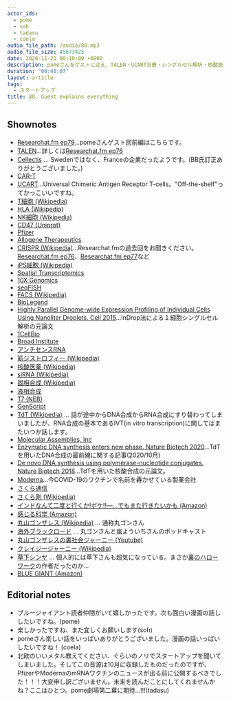 ```yaml
---
actor_ids:
  - pome
  - soh
  - tadasu
  - coela
audio_file_path: /audio/80.mp3
audio_file_size: 45673425
date: 2020-11-21 00:10:00 +0900
description: pomeさんをゲストに迎え、TALEN・UCART治療・シングルセル解析・核酸医薬・DNA合成に関する技術と関連のバイオテック企業の動向について話を伺いました。
duration: "00:40:07"
layout: article
tags:
  - スタートアップ
title: 80. Guest explains everything
---
```


## Shownotes
- [Researchat.fm ep79](https://researchat.fm/episode/79)...pomeさんゲスト回前編はこちらです。
- [TALEN](https://en.wikipedia.org/wiki/Transcription_activator-like_effector_nuclease)...詳しくは[Researchat.fm ep76](https://researchat.fm/episode/76)
- [Cellectis](https://www.cellectis.com/en/research/talen/) ... Swedenではなく、Franceの企業だったようです。(BB氏訂正ありがとうございました。)
- [CAR-T](https://www.cancer.gov/about-cancer/treatment/research/car-t-cells)
- [UCART](https://www.cellectis.com/en/products/ucarts)...Universal Chimeric Antigen Receptor T-cells。"Off-the-shelf"ってかっこいいですね。
- [T細胞 (Wikipedia)](https://ja.wikipedia.org/wiki/T%E7%B4%B0%E8%83%9E)
- [HLA (Wikipedia)](https://ja.wikipedia.org/wiki/%E3%83%92%E3%83%88%E7%99%BD%E8%A1%80%E7%90%83%E5%9E%8B%E6%8A%97%E5%8E%9F)
- [NK細胞 (Wikipedia)](https://ja.wikipedia.org/wiki/%E3%83%8A%E3%83%81%E3%83%A5%E3%83%A9%E3%83%AB%E3%82%AD%E3%83%A9%E3%83%BC%E7%B4%B0%E8%83%9E)
- [CD47 (Uniprot)](https://www.uniprot.org/uniprot/Q08722)
- [Pfizer](https://www.pfizer.com/)
- [Allogene Therapeutics](https://www.allogene.com/)
- [CRISPR (Wikipedia)](https://en.wikipedia.org/wiki/CRISPR)...Researchat.fmの過去回をお聞きください。[Researchat.fm ep76](https://researchat.fm/episode/76)、[Researchat.fm ep77](https://researchat.fm/episode/77)など
- [iPS細胞 (Wikipedia)](https://ja.wikipedia.org/wiki/%E4%BA%BA%E5%B7%A5%E5%A4%9A%E8%83%BD%E6%80%A7%E5%B9%B9%E7%B4%B0%E8%83%9E)
- [Spatial Transcriptomics](https://spatialtranscriptomics.com/)
- [10X Genomics](https://www.10xgenomics.com/)
- [seqFISH](https://www.seqfish.com/)
- [FACS (Wikipedia)](https://en.wikipedia.org/wiki/Flow_cytometry#Cell_sorting_by_flow_cytometry)
- [BioLegend](https://www.biolegend.com/)
- [Highly Parallel Genome-wide Expression Profiling of Individual Cells Using Nanoliter Droplets. Cell 2015](https://www.cell.com/fulltext/S0092-8674%2915%2900549-8)...InDrop法による１細胞シングルセル解析の元論文
- [1CellBio](https://1cell-bio.com/)
- [Broad Institute](https://www.broadinstitute.org/)
- [アンチセンスRNA](https://kotobank.jp/word/%E3%82%A2%E3%83%B3%E3%83%81%E3%82%BB%E3%83%B3%E3%82%B9RNA-761519)
- [筋ジストロフィー (Wikipedia)](https://ja.wikipedia.org/wiki/%E7%AD%8B%E3%82%B8%E3%82%B9%E3%83%88%E3%83%AD%E3%83%95%E3%82%A3%E3%83%BC)
- [核酸医薬 (Wikipedia)](https://ja.wikipedia.org/wiki/%E6%A0%B8%E9%85%B8%E5%8C%BB%E8%96%AC)
- [siRNA (Wikipedia)](https://en.wikipedia.org/wiki/Small_interfering_RNA)
- [固相合成 (Wikipedia)](https://ja.wikipedia.org/wiki/%E5%9B%BA%E7%9B%B8%E5%90%88%E6%88%90%E6%B3%95)
- [液相合成](https://shingi.jst.go.jp/past_abst/abst/p/13/1363/shikoku_07.pdf)
- [T7 (NEB)](https://www.neb.com/products/m0251-t7-rna-polymerase)
- [GenScript](https://www.genscript.com/)
- [TdT (Wikipedia)](https://en.wikipedia.org/wiki/Terminal_deoxynucleotidyl_transferase) ... 話が途中からDNA合成からRNA合成にすり替わってしまいましたが、RNA合成の基本であるIVT(in vitro transcription)に関してはまたいつか話します。
- [Molecular Assemblies, Inc](https://molecularassemblies.com/)
- [Enzymatic DNA synthesis enters new phase. Nature Biotech 2020](https://www.nature.com/articles/s41587-020-0695-9)...TdTを用いたDNA合成の最前線に関する記事(2020/10月)
- [De novo DNA synthesis using polymerase-nucleotide conjugates. Nature Biotech 2018](https://www.nature.com/articles/nbt.4173)...TdTを用いた核酸合成の元論文。
- [Moderna](https://www.modernatx.com/)...今COVID-19のワクチンで名前を轟かせている製薬会社
- [さくら通信](https://sakuratsushin.com/)
- [さくら剛 (Wikipedia)](https://ja.wikipedia.org/wiki/%E3%81%95%E3%81%8F%E3%82%89%E5%89%9B)
- [インドなんて二度と行くか!ボケ!!―…でもまた行きたいかも (Amazon)](https://www.amazon.co.jp/dp/B0838KZ1TH/?tag=researchatf04-22)
- [感じる科学 (Amazon)](https://www.amazon.co.jp/dp/B00GMAW442/?tag=researchatf04-22)
- [丸山ゴンザレス (Wikipedia)](https://ja.wikipedia.org/wiki/%E4%B8%B8%E5%B1%B1%E3%82%B4%E3%83%B3%E3%82%B6%E3%83%AC%E3%82%B9) ... 通称丸ゴンさん
- [海外ブラックロード](http://www.blackroad.net/blackroad/) ... 丸ゴンさんと嵐よういちさんのポッドキャスト
- [丸山ゴンザレスの裏社会ジャーニー (Youtube)](https://www.youtube.com/channel/UCaxKWSwF_egyenDrW4h4y2A)
- [クレイジージャーニー (Wikipedia)](https://ja.wikipedia.org/wiki/%E3%82%AF%E3%83%AC%E3%82%A4%E3%82%B8%E3%83%BC%E3%82%B8%E3%83%A3%E3%83%BC%E3%83%8B%E3%83%BC)
- [草下シンヤ](https://toyokeizai.net/articles/-/260347) ... 個人的には草下さんも超気になっている。まさか[裏のハローワーク](https://www.amazon.co.jp/dp/B00D43EIZ8/?tag=researchatf04-22)の作者だったのか...
- [BLUE GIANT (Amazon)](https://www.amazon.co.jp/dp/B00GSMDY48/?tag=researchatf04-22)

## Editorial notes
- ブルージャイアント読者仲間がいて嬉しかったです。次も面白い漫画の話ししたいですね。(pome)
- 楽しかったですね、また宜しくお願いします(soh)
- pomeさん楽しい話をいっぱいありがとうございました。漫画の話いっぱいしたいですね！ (coela)
- 北欧のいいメタル教えてください、ぐらいのノリでスタートアップを聞いてしまいました。そしてこの音源は10月に収録したものだったのですが、PfizerやModernaのmRNAワクチンのニュースが出る前に公開するべきでした！！！大変申し訳ございません。未来を読んだことにしてくれませんかね？ここはひとつ。pome劇場第二幕に期待...!!!(tadasu)
